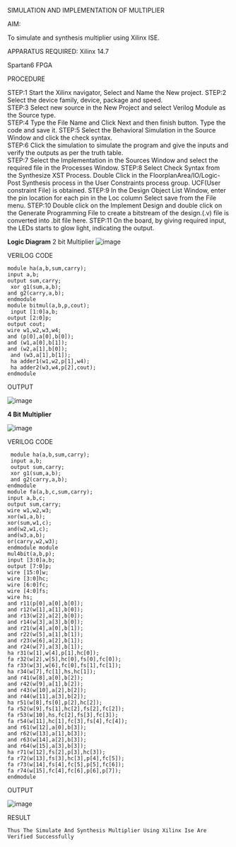 SIMULATION AND IMPLEMENTATION OF MULTIPLIER

AIM:

 To simulate and synthesis multiplier using Xilinx ISE.

APPARATUS REQUIRED:
Xilinx 14.7

Spartan6 FPGA
  
PROCEDURE

STEP:1  Start  the Xilinx navigator, Select and Name the New project.
STEP:2  Select the device family, device, package and speed.       
STEP:3  Select new source in the New Project and select Verilog Module as the Source type.                       
STEP:4  Type the File Name and Click Next and then finish button. Type the code and save it.
STEP:5  Select the Behavioral Simulation in the Source Window and click the check syntax.                       
STEP:6  Click the simulation to simulate the program and  give the inputs and verify the outputs as per the truth table.               
STEP:7  Select the Implementation in the Sources Window and select the required file in the Processes Window.
STEP:8  Select Check Syntax from the Synthesize  XST Process. Double Click in the  FloorplanArea/IO/Logic-Post Synthesis process in the User Constraints process group. UCF(User constraint File) is obtained. 
STEP:9  In the Design Object List Window, enter the pin location for each pin in the Loc column Select save from the File menu.
STEP:10 Double click on the Implement Design and double click on the Generate Programming File to create a bitstream of the design.(.v) file is converted into .bit file here.
STEP:11  On the board, by giving required input, the LEDs starts to glow light, indicating the output.

**Logic Diagram**
2 bit Multiplier
![image](https://github.com/navaneethans/VLSI-LAB-EXP-3/assets/6987778/7713750f-65e6-41c0-8082-5005eac4031c)




























VERILOG CODE  
```````````````````````````````
module ha(a,b,sum,carry);
input a,b;
output sum,carry;
 xor g1(sum,a,b);
and g2(carry,a,b); 
endmodule
module bitmul(a,b,p,cout);
 input [1:0]a,b;
output [2:0]p; 
output cout;
wire w1,w2,w3,w4;
and (p[0],a[0],b[0]);
and (w1,a[0],b[1]);
and (w2,a[1],b[0]);
 and (w3,a[1],b[1]);
 ha adder1(w1,w2,p[1],w4);
 ha adder2(w3,w4,p[2],cout);
endmodule 
````````````````````````````````````````````````````````````````````
OUTPUT

![image](https://github.com/YEMANTHKUMAR/VLSI-LAB-EXP-3/assets/160569469/ee830c43-9aca-4cd4-a61b-45ec8a03d783)

**4 Bit Multiplier**

![image](https://github.com/navaneethans/VLSI-LAB-EXP-3/assets/6987778/d95215dd-8cf1-4e08-93cc-96adfdd7fbdc)

VERILOG CODE  
`````````````````````````````````````````````````````````````
 module ha(a,b,sum,carry);
 input a,b; 
 output sum,carry; 
 xor g1(sum,a,b);
 and g2(carry,a,b); 
endmodule 
module fa(a,b,c,sum,carry); 
input a,b,c; 
output sum,carry;
wire w1,w2,w3; 
xor(w1,a,b);
xor(sum,w1,c);
and(w2,w1,c); 
and(w3,a,b);
or(carry,w2,w3); 
endmodule module
mul4bit(a,b,p); 
input [3:0]a,b;
output [7:0]p; 
wire [15:0]w; 
wire [3:0]hc;
wire [6:0]fc;
wire [4:0]fs;
wire hs; 
and r11(p[0],a[0],b[0]); 
and r12(w[1],a[1],b[0]); 
and r13(w[2],a[2],b[0]); 
and r14(w[3],a[3],b[0]); 
and r21(w[4],a[0],b[1]); 
and r22(w[5],a[1],b[1]); 
and r23(w[6],a[2],b[1]); 
and r24(w[7],a[3],b[1]); 
ha r31(w[1],w[4],p[1],hc[0]);
fa r32(w[2],w[5],hc[0],fs[0],fc[0]);
fa r33(w[3],w[6],fc[0],fs[1],fc[1]);
ha r34(w[7],fc[1],hs,hc[1]); 
and r41(w[8],a[0],b[2]); 
and r42(w[9],a[1],b[2]); 
and r43(w[10],a[2],b[2]); 
and r44(w[11],a[3],b[2]); 
ha r51(w[8],fs[0],p[2],hc[2]); 
fa r52(w[9],fs[1],hc[2],fs[2],fc[2]);
fa r53(w[10],hs,fc[2],fs[3],fc[3]); 
fa r54(w[11],hc[1],fc[3],fs[4],fc[4]); 
and r61(w[12],a[0],b[3]);
and r62(w[13],a[1],b[3]); 
and r63(w[14],a[2],b[3]);
and r64(w[15],a[3],b[3]);
ha r71(w[12],fs[2],p[3],hc[3]);
fa r72(w[13],fs[3],hc[3],p[4],fc[5]); 
fa r73(w[14],fs[4],fc[5],p[5],fc[6]); 
fa r74(w[15],fc[4],fc[6],p[6],p[7]); 
endmodule  
````````````````````````````````````````````````````````````````````````````````````

OUTPUT

![image](https://github.com/YEMANTHKUMAR/VLSI-LAB-EXP-3/assets/160569469/b6af02ef-4736-4957-80d2-8cd47cc3699f)

RESULT  
  
    Thus The Simulate And Synthesis Multiplier Using Xilinx Ise Are Verified Successfully  

